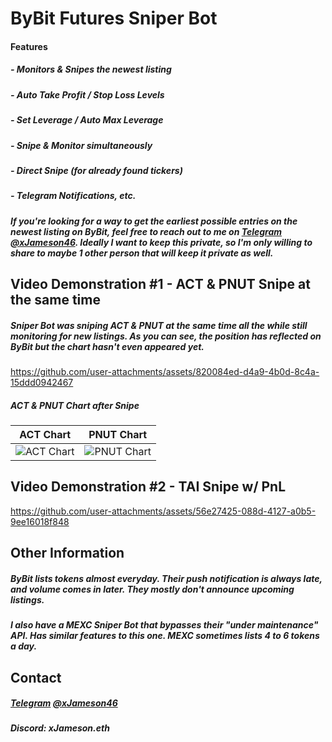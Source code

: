 # **ByBit Futures Sniper Bot**

#### Features
##### - Monitors & Snipes the newest listing
##### - Auto Take Profit / Stop Loss Levels
##### - Set Leverage / Auto Max Leverage
##### - Snipe & Monitor simultaneously
##### - Direct Snipe (for already found tickers)
##### - Telegram Notifications, etc.

##### If you're looking for a way to get the earliest possible entries on the newest listing on ByBit, feel free to reach out to me on [Telegram](https://t.me/xJameson46) [@xJameson46](https://t.me/xJameson46). Ideally I want to keep this private, so I'm only willing to share to maybe 1 other person that will keep it private as well.

## Video Demonstration #1 - ACT & PNUT Snipe at the same time
##### Sniper Bot was sniping ACT & PNUT at the same time all the while still monitoring for new listings. As you can see, the position has reflected on ByBit but the chart hasn't even appeared yet.
https://github.com/user-attachments/assets/820084ed-d4a9-4b0d-8c4a-15ddd0942467

##### ACT & PNUT Chart after Snipe
| ACT Chart                                                                                   | PNUT Chart                                                                                     |
|---------------------------------------------------------------------------------------------|------------------------------------------------------------------------------------------------|
![ACT Chart](https://github.com/user-attachments/assets/c1956b99-dd6d-44ae-b816-c8e6c2e93834) | ![PNUT Chart](https://github.com/user-attachments/assets/2de80e8e-f259-4afe-a4c0-cd9ce12d219f) |



## Video Demonstration #2 - TAI Snipe w/ PnL
https://github.com/user-attachments/assets/56e27425-088d-4127-a0b5-9ee16018f848

## Other Information
##### ByBit lists tokens almost everyday. Their push notification is always late, and volume comes in later. They mostly don't announce upcoming listings.
##### I also have a MEXC Sniper Bot that bypasses their "under maintenance" API. Has similar features to this one. MEXC sometimes lists 4 to 6 tokens a day.

## Contact
##### [Telegram](https://t.me/xJameson46) [@xJameson46](https://t.me/xJameson46)
##### Discord: xJameson.eth  
